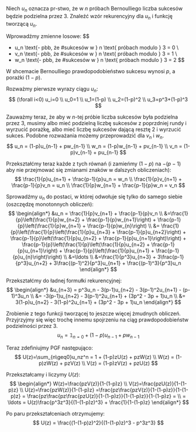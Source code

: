 Niech $u_n$ oznacza pr-stwo, że w $n$ próbach Bernoulliego liczba sukcesów będzie podzielna przez
$3$. Znaleźć wzór rekurencyjny dla $u_n$ i funkcję tworzącą $u_n$.

Wprowadźmy zmienne losowe:
$$
- u_n \text{- pbb, że \#sukcesów w } n \text{ próbach modulo } 3 = 0 \\
- v_n \text{- pbb, że \#sukcesów w } n \text{ próbach modulo } 3 = 1 \\
- w_n \text{- pbb, że \#sukcesów w } n \text{ próbach modulo } 3 = 2
$$

W shcemacie Bernoulliego prawdopodobieństwo sukcesu wynosi $p$, a porażki $(1-p)$.

Rozważmy pierwsze wyrazy ciągu $u_n$:
$$
(\forall i<0) u_i=0 \\
u_0=1 \\
u_1=(1-p) \\
u_2=(1-p)^2 \\
u_3=p^3+(1-p)^3
$$

Zauważmy teraz, że aby w $n$-tej próbie liczba sukcesów była podzielna przez $3$, musimy albo mieć podzielną liczbę sukcesów z poprzdniej rundy i wyrzucić porażkę, albo mieć liczbę sukcesów dającą resztę $2$ i wyrzucić sukces. Podobne rozważania możemy przeprowadzić dla $v_n$ i $w_n$.
$$
u_n = (1-p)u_{n-1} + pw_{n-1} \\
w_n = (1-p)w_{n-1} + pv_{n-1} \\
v_n = (1-p)v_{n-1} + pu_{n-1}
$$

Przekształćmy teraz każde z tych równań (i zamieńmy $(1-p)$ na $-(p-1)$ aby nie przejmować się zmianami znaków w dalszych obliczeniach):
$$
\frac{1}{p}u_{n+1} + \frac{p-1}{p}u_n = w_n \\
\frac{1}{p}v_{n+1} + \frac{p-1}{p}v_n = u_n \\
\frac{1}{p}w_{n+1} + \frac{p-1}{p}w_n = v_n
$$

Sprowadźmy $u_n$ do postaci, w której odwołuje się tylko do samego siebie (oszczędzę monotonnych obliczeń):
$$
\begin{align*}
        &u_n = \frac{1}{p}v_{n+1} + \frac{p-1}{p}v_n \\
        &=\frac{1}{p}\left(\frac{1}{p}w_{n+2} + \frac{p-1}{p}w_{n+1}\right) + \frac{p-1}{p}\left(\frac{1}{p}w_{n+1} + \frac{p-1}{p}w_{n}\right) \\
        &= \frac{1}{p}\left(\frac{1}{p}\left(\frac{1}{p}u_{n+3} + \frac{p-1}{p}u_{n+2}\right) + \frac{p-1}{p}\left(\frac{1}{p}u_{n+2} + \frac{p-1}{p}u_{n+1}\right)\right) + \frac{p-1}{p}\left(\frac{1}{p}\left(\frac{1}{p}u_{n+2} + \frac{p-1}{p}u_{n+1}\right) + \frac{p-1}{p}\left(\frac{1}{p}u_{n+1} + \frac{p-1}{p}u_{n}\right)\right) \\
        &=\ldots \\
        &=\frac{1}{p^3}u_{n+3} + 3\frac{p-1}{p^3}u_{n+2} + 3\frac{(p-1)^2}{p^3}u_{n+1} + \frac{(p-1)^3}{p^3}u_n
\end{align*}
$$

Przekształćmy do ładnej formułki rekurencyjnej:
$$
\begin{align*}
        &u_{n+3} = p^3u_n - 3(p-1)u_{n+2} - 3(p-1)^2u_{n+1} - (p-1)^3u_n \\
        &= -3(p-1)u_{n+2} - 3(p-1)^2u_{n+1} + (3p^2 - 3p + 1)u_n \\
        &= 3(1-p)u_{n+2} - 3(1-p)^2u_{n+1} + (3p^2 - 3p + 1)u_n
\end{align*}
$$

Zrobienie z tego funkcji tworzącej to jeszcze więcej żmudnych obliczeń. Przyjrzyjmy się więc trochę innemu spojrzeniu na ciąg prawdopodobieństw podzielności przez $3$.
$$
u_n = \mathbb{1}_{n=0} + (1-p)u_{n-1} + pw_{n-1}
$$

Teraz zdefiniujmy PGF następująco:
$$
U(z)=\sum_{n\geq0}u_nz^n = 1 + (1-p)zU(z) + pzW(z) \\
W(z) = (1-p)zW(z) + pzV(z) \\
V(z) = (1-p)zV(z) + pzU(z)
$$

Przekształcamy i liczymy $U(z)$:
$$
\begin{align*}
    W(z)=\frac{pzV(z)}{1-(1-p)z} \\
    V(z)=\frac{pzU(z)}{1-(1-p)z} \\
    U(z)=\frac{pzW(z)}{1-(1-p)z} =\frac{pz\frac{pzV(z)}{1-(1-p)z}}{1-(1-p)z} = \frac{pz\frac{pz\frac{pzU(z)}{1-(1-p)z}}{1-(1-p)z}}{1-(1-p)z} = \\
    = \ldots = U(z)\frac{p^3z^3}{(1-(1-p)z)^3} + \frac{1}{1-(1-p)z}
\end{align*}
$$

Po paru przekształceniach otrzymujemy:
$$
U(z) = \frac{(1-(1-p)z)^2}{(1-(1-p)z)^3 - p^3z^3}
$$
